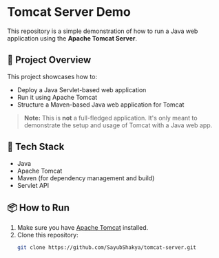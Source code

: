 # Tomcat Server Demo

This repository is a simple demonstration of how to run a Java web application using the **Apache Tomcat Server**.

## 🚀 Project Overview

This project showcases how to:

- Deploy a Java Servlet-based web application
- Run it using Apache Tomcat
- Structure a Maven-based Java web application for Tomcat

> **Note:** This is **not** a full-fledged application. It's only meant to demonstrate the setup and usage of Tomcat with a Java web app.

## 🔧 Tech Stack

- Java
- Apache Tomcat
- Maven (for dependency management and build)
- Servlet API

## 📦 How to Run

1. Make sure you have [Apache Tomcat](https://tomcat.apache.org/) installed.
2. Clone this repository:
   ```bash
   git clone https://github.com/SayubShakya/tomcat-server.git
